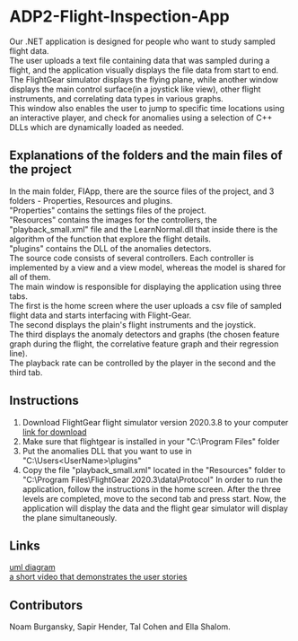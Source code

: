 # ADP2-Flight-Inspection-App
Our .NET application is designed for people who want to study sampled flight data.<br/>
The user uploads a text file containing data that was sampled during a flight, and the application visually displays the file data from start to end.<br/>
The FlightGear simulator displays the flying plane, while another window displays the main control surface(in a joystick like view), other flight instruments, and correlating data types in various graphs.<br/>
This window also enables the user to jump to specific time locations using an interactive player, and check for anomalies using a selection of C++ DLLs which are dynamically loaded as needed.

## Explanations of the folders and the main files of the project
In the main folder, FIApp, there are the source files of the project, and 3 folders - Properties, Resources and plugins.<br/>
"Properties" contains the settings files of the project.<br/>
"Resources" contains the images for the controllers, the "playback_small.xml" file and the LearnNormal.dll that inside there is the algorithm of the function that explore the flight details.<br/>
"plugins" contains the DLL of the anomalies detectors.<br/>
The source code consists of several controllers. Each controller is implemented by a view and a view model, whereas the model is shared
for all of them.<br/> 
The main window is responsible for displaying the application using three tabs.<br/>
The first is the home screen where the user uploads a csv file of sampled flight data and starts interfacing with Flight-Gear.<br/>
The second displays the plain's flight instruments and the joystick.<br/>
The third displays the anomaly detectors and graphs (the chosen feature graph during the flight, the correlative feature graph and their regression line).<br/>
The playback rate can be controlled by the player in the second and the third tab.<br/>

## Instructions
1. Download FlightGear flight simulator version 2020.3.8 to your computer [link for download](<https://www.flightgear.org/>) 
2. Make sure that flightgear is installed in your "C:\Program Files" folder
3. Put the anomalies DLL that you want to use in "C:\Users\<UserName>\plugins"
4. Copy the file "playback_small.xml" located in the "Resources" folder to "C:\Program Files\FlightGear 2020.3\data\Protocol" 
In order to run the application, follow the instructions in the home screen. After the three levels are completed, move to the second tab and press start.
Now, the application will display the data and the flight gear simulator will display the plane simultaneously.

## Links
[uml diagram](https://github.com/sapirhender123/ADP2-Flight-Inspection-App/blob/main/uml.png)<br/>
[a short video that demonstrates the user stories](<https://streamable.com/yrhalt/>)


## Contributors
Noam Burgansky, Sapir Hender, Tal Cohen and Ella Shalom.
